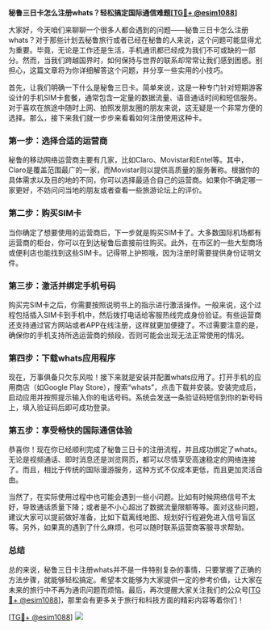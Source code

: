 **秘鲁三日卡怎么注册whats？轻松搞定国际通信难题[[TG💪+ @esim1088](https://t.me/s/esim1088)]**

大家好，今天咱们来聊聊一个很多人都会遇到的问题——秘鲁三日卡怎么注册whats？对于那些计划去秘鲁旅行或者已经在秘鲁的人来说，这个问题可能显得尤为重要。毕竟，无论是工作还是生活，手机通讯都已经成为我们不可或缺的一部分。然而，当我们跨越国界时，如何保持与世界的联系却常常让我们感到困惑。别担心，这篇文章将为你详细解答这个问题，并分享一些实用的小技巧。

首先，让我们明确一下什么是秘鲁三日卡。简单来说，这是一种专门针对短期游客设计的手机SIM卡套餐，通常包含一定量的数据流量、语音通话时间和短信服务。对于喜欢在旅途中随时上网、拍照发朋友圈的朋友来说，这无疑是一个非常方便的选择。那么，接下来我们就一步步来看看如何注册使用这种卡。

### **第一步：选择合适的运营商**
秘鲁的移动网络运营商主要有几家，比如Claro、Movistar和Entel等。其中，Claro是覆盖范围最广的一家，而Movistar则以提供高质量的服务著称。根据你的具体需求以及目的地的不同，你可以选择最适合自己的运营商。如果你不确定哪一家更好，不妨问问当地的朋友或者查看一些旅游论坛上的评价。

### **第二步：购买SIM卡**
当你确定了想要使用的运营商后，下一步就是购买SIM卡了。大多数国际机场都有运营商的柜台，你可以在到达秘鲁后直接前往购买。此外，在市区的一些大型商场或便利店也能找到这些SIM卡。记得带上护照哦，因为注册时需要提供身份证明文件。

### **第三步：激活并绑定手机号码**
购买完SIM卡之后，你需要按照说明书上的指示进行激活操作。一般来说，这个过程包括插入SIM卡到手机中，然后拨打电话给客服热线完成身份验证。有些运营商还支持通过官方网站或者APP在线注册，这样就更加便捷了。不过需要注意的是，确保你的手机支持所选运营商的频段，否则可能会出现无法正常使用的情况。

### **第四步：下载whats应用程序**
现在，万事俱备只欠东风啦！接下来就是安装并配置whats应用了。打开手机的应用商店（如Google Play Store），搜索“whats”，点击下载并安装。安装完成后，启动应用并按照提示输入你的电话号码。系统会发送一条验证码短信到你的新号码上，填入验证码后即可成功登录。

### **第五步：享受畅快的国际通信体验**
恭喜你！现在你已经顺利完成了秘鲁三日卡的注册流程，并且成功绑定了whats。无论是视频通话、即时消息还是浏览网页，都可以尽情享受高速稳定的网络连接了。而且，相比于传统的国际漫游服务，这种方式不仅成本更低，而且更加灵活自由。

当然了，在实际使用过程中也可能会遇到一些小问题。比如有时候网络信号不太好，导致通话质量下降；或者是不小心超出了数据流量限额等等。面对这些问题，建议大家可以提前做好准备，比如下载离线地图、规划好行程避免进入信号盲区等。另外，如果真的遇到了什么麻烦，也可以随时联系运营商客服寻求帮助。

### **总结**
总的来说，秘鲁三日卡注册whats并不是一件特别复杂的事情，只要掌握了正确的方法步骤，就能够轻松搞定。希望本文能够为大家提供一定的参考价值，让大家在未来的旅行中不再为通讯问题而烦恼。最后，再次提醒大家关注我们的公众号[[TG💪+ @esim1088](https://t.me/s/esim1088)]，那里会有更多关于旅行和科技方面的精彩内容等着你们！

[[TG💪+ @esim1088](https://t.me/s/esim1088)] ![](https://i.postimg.cc/4NQfJmqS/Snipaste-2025-05-13-00-14-12.png)